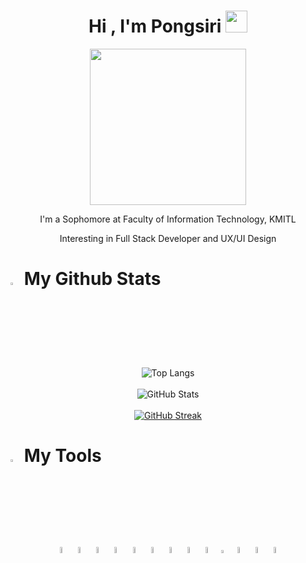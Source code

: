 <h1 align="center">Hi , I'm Pongsiri <img src="https://media.giphy.com/media/hvRJCLFzcasrR4ia7z/giphy.gif" width="35"></h1>

<div align="center">  
  
<img src="https://c.tenor.com/gocd3PIxfPcAAAAd/anya-forger-spy-x-family.gif" width="250" height="250"/>
<p>I'm a Sophomore at Faculty of Information Technology, KMITL</p>
<p></p>Interesting in Full Stack Developer and UX/UI Design
  
</div>

<div>
<h1><img width="3%" src="https://cdn-icons.flaticon.com/png/512/1422/premium/1422371.png?token=exp=1656610067~hmac=39c529e1d1b7186942513a82c6f7b0e5" /> My Github Stats</h1>
  
<div align="center">   

![Top Langs](https://github-readme-stats.vercel.app/api/top-langs/?username=ipxz-p&theme=radical&text_color=ffffff&bg_color=000000&title_color=f7d747&layout=compact)  
<br />
![GitHub Stats](https://github-readme-stats.vercel.app/api?username=ipxz-p&theme=radical&show_icons=true&text_color=ffffff&bg_color=000000&title_color=f7d747&border_color=f7d747)
<br />
<br />
[![GitHub Streak](http://github-readme-streak-stats.herokuapp.com?user=ipxz-p&theme=highcontrast&background=000000&ring=FFFC1F)](https://git.io/streak-stats)

</div>
</div>

<div>
<h1><img width="3%" src="https://cdn-icons.flaticon.com/png/512/807/premium/807262.png?token=exp=1656612634~hmac=fb3d98d914975c0bc3d3e8efff2376ea" /> My Tools</h1>
 <div align="center">
  <img width="5%" src="https://cdn-icons-png.flaticon.com/512/5968/5968267.png" />
  <img width="5%" src="https://cdn-icons-png.flaticon.com/512/5968/5968242.png" />
  <img width="5%" src="https://cdn-icons-png.flaticon.com/512/5968/5968292.png" />
  <img width="5%" src="https://cdn-icons-png.flaticon.com/512/1126/1126012.png" />
  <img width="5%" src="https://cdn.iconscout.com/icon/free/png-256/vue-282497.png" />
  <img width="5%" src="https://poompongphun.github.io/images/icon/vuetify.png" />
  <img width="5%" src="http://www.thaiall.com/java/bootstrap-stack.png" />
  <img width="5%" src="https://avatars.githubusercontent.com/u/67109815?v=4&s=400" />
  <img width="5%" src="https://www.linaro.org/generated/assets/images/content/windows_on_arm/nodeJS-351-7195f2.png" />
  <img width="3.5%" src="https://seeklogo.com/images/F/firebase-logo-402F407EE0-seeklogo.com.png" />
  <img width="5%" src="https://upload.wikimedia.org/wikipedia/commons/thumb/c/c3/Python-logo-notext.svg/2048px-Python-logo-notext.svg.png" />
  <img width="5%" src="https://cms-assets.tutsplus.com/uploads/users/780/posts/39427/image-upload/68747470733a2f2f6769746875622e7375726d6f6e2e6d652f696d616765732f636f6d6d6f6e2f7377697065722d6c6f676f2e737667.svg" />
  <img width="5%" src="https://scrollrevealjs.org/img/share.png" />
 </div>
</div>

